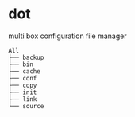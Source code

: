 dot
===
multi box configuration file manager

```
All 
├── backup
├── bin
├── cache
├── conf
├── copy
├── init
├── link
└── source
```
